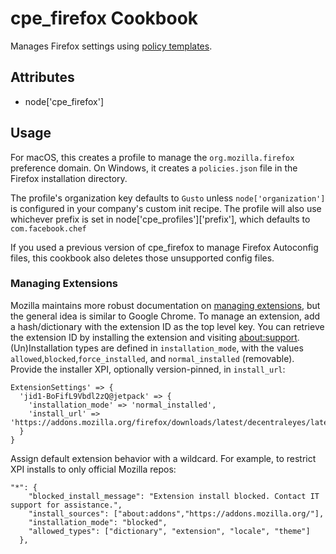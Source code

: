 cpe_firefox Cookbook
========================
Manages Firefox settings using [policy templates](https://github.com/mozilla/policy-templates/).


Attributes
----------
* node['cpe_firefox']

Usage
-----
For macOS, this creates a profile to manage the `org.mozilla.firefox` preference domain. On Windows, it creates a `policies.json` file in the Firefox installation directory.

The profile's organization key defaults to `Gusto` unless `node['organization']` is
configured in your company's custom init recipe. The profile will also use
whichever prefix is set in node['cpe_profiles']['prefix'], which defaults to `com.facebook.chef`

If you used a previous version of cpe_firefox to manage Firefox Autoconfig files, this cookbook also deletes those unsupported config files.

### Managing Extensions

Mozilla maintains more robust documentation on [managing extensions](https://github.com/mozilla/policy-templates/blob/master/README.md#extensions), but the general idea is similar to Google Chrome. To manage an extension, add a hash/dictionary with the extension ID as the top level key. You can retrieve the extension ID by installing the extension and visiting <about:support>. (Un)Installation types are defined in `installation_mode`, with the values `allowed`,`blocked`,`force_installed`, and `normal_installed` (removable). Provide the installer XPI, optionally version-pinned, in `install_url`:

```
ExtensionSettings' => {
  'jid1-BoFifL9Vbdl2zQ@jetpack' => {
    'installation_mode' => 'normal_installed',
    'install_url' => 'https://addons.mozilla.org/firefox/downloads/latest/decentraleyes/latest.xpi'
  }
}
```

Assign default extension behavior with a wildcard. For example, to restrict XPI installs to only official Mozilla repos:

```
"*": {
    "blocked_install_message": "Extension install blocked. Contact IT support for assistance.",
    "install_sources": ["about:addons","https://addons.mozilla.org/"],
    "installation_mode": "blocked",
    "allowed_types": ["dictionary", "extension", "locale", "theme"]
  },
```